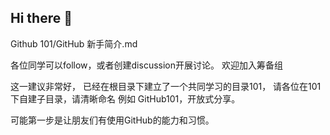 ## Hi there 👋
Github 101/GitHub 新手简介.md

各位同学可以follow，或者创建discussion开展讨论。 欢迎加入筹备组

这一建议非常好， 已经在根目录下建立了一个共同学习的目录101， 请各位在101下自建子目录，请清晰命名 例如 GitHub101，开放式分享。

可能第一步是让朋友们有使用GitHub的能力和习惯。
<!--

**Here are some ideas to get you started:**

🙋‍♀️ A short introduction - what is your organization all about?
🌈 Contribution guidelines - how can the community get involved?
👩‍💻 Useful resources - where can the community find your docs? Is there anything else the community should know?
🍿 Fun facts - what does your team eat for breakfast?
🧙 Remember, you can do mighty things with the power of [Markdown](https://docs.github.com/github/writing-on-github/getting-started-with-writing-and-formatting-on-github/basic-writing-and-formatting-syntax)
-->
